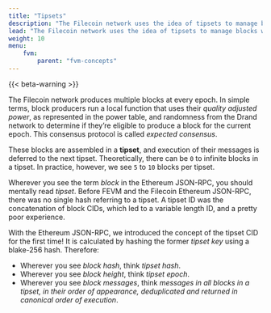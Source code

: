 ```yaml
---
title: "Tipsets"
description: "The Filecoin network uses the idea of tipsets to manage blocks within the blockchain. This page details what a tipset is, how they differ to blocks in other blockchains, and how developers should deal with tipsets."
lead: "The Filecoin network uses the idea of tipsets to manage blocks within the blockchain. This page details what a tipset is, how they differ to blocks in other blockchains, and how developers should deal with tipsets."
weight: 10
menu:
    fvm:
        parent: "fvm-concepts"
---
```


{{< beta-warning >}}

The Filecoin network produces multiple blocks at every epoch. In simple terms, block producers run a local function that uses their _quality adjusted power_, as represented in the power table, and randomness from the Drand network to determine if they’re eligible to produce a block for the current epoch. This consensus protocol is called _expected consensus_.

These blocks are assembled in a **tipset**, and execution of their messages is deferred to the next tipset. Theoretically, there can be `0` to infinite blocks in a tipset. In practice, however, we see `5` to `10` blocks per tipset.

Wherever you see the term _block_ in the Ethereum JSON-RPC, you should mentally read _tipset_. Before FEVM and the Filecoin Ethereum JSON-RPC, there was no single hash referring to a tipset. A tipset ID was the concatenation of block CIDs, which led to a variable length ID, and a pretty poor experience.

With the Ethereum JSON-RPC, we introduced the concept of the tipset CID for the first time! It is calculated by hashing the former _tipset key_ using a blake-256 hash. Therefore:

- Wherever you see _block hash_, think _tipset hash_.
- Wherever you see _block height_, think _tipset epoch_.
- Wherever you see _block messages_, think _messages in all blocks in a tipset, in their order of appearance, deduplicated and returned in canonical order of execution_.
